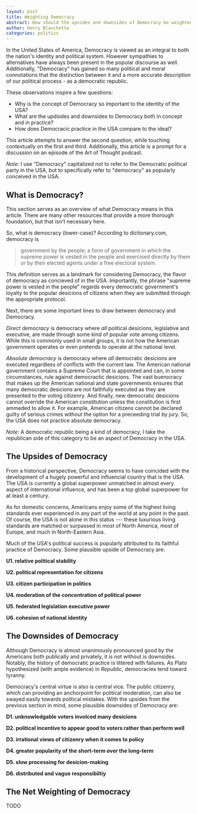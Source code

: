 ```yaml
---
layout: post
title: Weighting Democracy
abstract: How should the upsides and downsides of Democracy be weighted?
author: Henry Blanchette
categories: politics
---
```


In the United States of America, Democracy is viewed as an integral to both the nation's identity and political system. However sympathies to alternatives have always been present in the popular discourse as well. Additionally, "Democracy" has gained so many political and moral connotations that the distinction between it and a more accurate description of our political process - as a democratic republic.

These observations inspire a few questions:
- Why is the concept of Democracy so important to the identity of the USA?
- What are the updsides and downsides to Democracy both in concept and in practice?
- How does Democracic practice in the USA compare to the ideal?

This article attempts to answer the second question, while touching contextually on the first and third. Additionally, this article is a prompt for a discussion on an episode of the Art of Thought podcast.

_Note_: I use "Democracy" capitalized not to refer to the Democratic political party in the USA, but to specifically refer to "democracy" as popularly conceived in the USA.

## What is Democracy?

This section serves as an overview of what Democracy means in this article. There are many other resources that provide a more thorough foundation, but that isn't necessary here.

So, what is democracy (lower-case)? According to dictionary.com, democracy is

> government by the people; a form of government in which the supreme power is vested in the people and exercised directly by them or by their elected agents under a free electoral system.

This definition serves as a landmark for considering Democracy, the flavor of democracy as concieved of in the USA. Importantly, the phrase "supreme power is vested in the people" regards every democratic government's loyalty to the popular desicions of citizens when they are submitted through the appropriate protocol.

Next, there are some important lines to draw between democracy and Democracy.

_Direct democracy_ is democracy where _all_ political desicions, legislative and executive, are made through some kind of popular vote among citizens. While this is commonly used in small groups, it is not how the American government operates or even pretends to operate at the national level.

_Absolute democracy_ is democracy where _all_ democratic desicions are executed regardless of conflicts with the current law. The American national government contains a Supreme Court that is appointed and can, in some circumstances, rule against democractic desicions. The vast buerocracy that makes up the American national and state governments ensures that many democratic desicions are not faithfully executed as they are presented to the voting citizenry. And finally, new democratic desicions cannot override the American constitution unless the constitution is first ammeded to allow it. For example, American citizens cannot be declared guilty of serious crimes without the option for a preceeding trial by jury. So, the USA does not practice absolute democracy.

_Note_: A democratic republic being a kind of democracy, I take the republican side of this category to be an aspect of Democracy in the USA.

## The Upsides of Democracy

From a historical perspective, Democracy seems to have coincided with the development of a hugely powerful and influencial country that is the USA. The USA is currently a global superpower unmatched in almost every aspect of international influence, and has been a top global superpower for at least a century.

As for domestic concerns, Americans enjoy some of the highest living standards ever experienced in any part of the world at any point in the past. Of course, the USA is not alone in this status --- these luxurious living standards are matched or surpassed in most of North America, most of Europe, and much in North-Eastern Asia.

Much of the USA's political success is popularly attributed to its faithful practice of Democracy. Some plausible upside of Democracy are:

**U1. relative political stability**

**U2. political representation for citizens**

**U3. citizen participation in politics**

**U4. moderation of the concentration of political power**

**U5. federated legislation executive power**

**U6. cohesion of national identity**

## The Downsides of Democracy

Although Democracy is almost unanimously pronounced good by the Americans both publically and privately, it is not without is downsides. Notably, the history of democratic practice is littered with failures. As Plato hypothesized (with ample evidence) in _Republic_, democracies tend toward tyranny.

Democracy's central virtue is also is central vice. The public citizenry, which can providing an anchorpoint for political moderation, can also be swayed easily towards political mistakes. With the upsides from the previous section in mind, some plausible downsides of Democracy are:

**D1. unknowledgable voters involced many desicions**

**D2. political incentive to appear good to voters rather than perform well**

**D3. irrational views of citizenry when it comes to policy**

**D4. greater popularity of the short-term over the long-term**

**D5. slow processing for desicion-making**

**D6. distributed and vague responsibiltiy**

## The Net Weighting of Democracy

TODO
